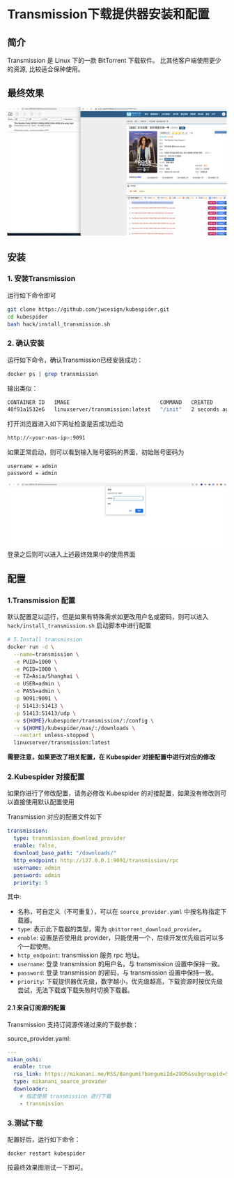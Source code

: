 # Transmission下载提供器安装和配置
## 简介
Transmission 是 Linux 下的一款 BitTorrent 下载软件。 比其他客户端使用更少的资源, 比较适合保种使用。
## 最终效果
![使用界面](./images/final_show.png)

## 安装
### 1. 安装Transmission
运行如下命令即可
```sh
git clone https://github.com/jwcesign/kubespider.git
cd kubespider
bash hack/install_transmission.sh
```

### 2. 确认安装
运行如下命令，确认Transmission已经安装成功：
```sh
docker ps | grep transmission
```
输出类似：
```sh
CONTAINER ID   IMAGE                             COMMAND   CREATED         STATUS       PORTS                    NAMES
40f91a1532e6   linuxserver/transmission:latest   "/init"   2 seconds ago   Up 1 second  0.0.0.0:9091->9091/tcp   transmission
```

打开浏览器进入如下网址检查是否成功启动
```sh
http://<your-nas-ip>:9091
```
如果正常启动，则可以看到输入账号密码的界面，初始账号密码为
```
username = admin
password = admin
```
![登录界面](images/login_page.png)
登录之后则可以进入上述最终效果中的使用界面
## 配置
### 1.Transmission 配置
默认配置足以运行，但是如果有特殊需求如更改用户名或密码，则可以进入`hack/install_transmission.sh` 启动脚本中进行配置
```bash
# 5.Install transmission
docker run -d \
  --name=transmission \
  -e PUID=1000 \
  -e PGID=1000 \
  -e TZ=Asia/Shanghai \
  -e USER=admin \
  -e PASS=admin \
  -p 9091:9091 \
  -p 51413:51413 \
  -p 51413:51413/udp \
  -v ${HOME}/kubespider/transmission/:/config \
  -v ${HOME}/kubespider/nas/:/downloads \
  --restart unless-stopped \
  linuxserver/transmission:latest
```
**需要注意，如果更改了相关配置，在 Kubespider 对接配置中进行对应的修改**

### 2.Kubespider 对接配置

如果你进行了修改配置，请务必修改 Kubespider 的对接配置，如果没有修改则可以直接使用默认配置使用

Transmission 对应的配置文件如下

```yaml
transmission:
  type: transmission_download_provider
  enable: false,
  download_base_path: "/downloads/"
  http_endpoint: http://127.0.0.1:9091/transmission/rpc
  username: admin
  password: admin
  priority: 5
```

其中:

* 名称，可自定义（不可重复），可以在 `source_provider.yaml` 中按名称指定下载器。
* `type`: 表示此下载器的类型，需为 `qbittorrent_download_provider`。
* `enable`: 设置是否使用此 provider，只能使用一个，后续开发优先级后可以多个一起使用。
* `http_endpoint`: transmission 服务 rpc 地址。
* `username`: 登录 transmission 的用户名，与 transmission 设置中保持一致。
* `password`: 登录 transmission 的密码，与 transmission 设置中保持一致。
* `priority`: 下载提供器优先级，数字越小，优先级越高，下载资源时按优先级尝试，无法下载或下载失败时切换下载器。

#### 2.1 来自订阅源的配置

Transmission 支持订阅源传递过来的下载参数：

source_provider.yaml:

```yaml
---
mikan_oshi:
  enable: true
  rss_link: https://mikanani.me/RSS/Bangumi?bangumiId=2995&subgroupid=534
  type: mikanani_source_provider
  downloader:
    # 指定使用 transmission 进行下载
    - transmission
```

### 3.测试下载
配置好后，运行如下命令：
```
docker restart kubespider
```
按最终效果图测试一下即可。
